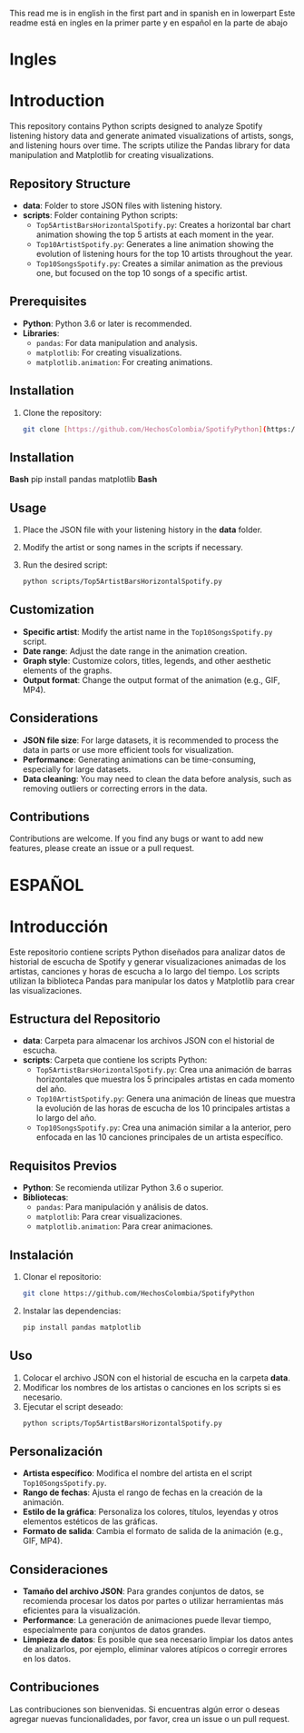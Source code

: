 This read me is in english in the first part and in spanish en in lowerpart
Este readme está en ingles en la primer parte y en español en la parte de abajo


# Ingles

# Introduction

This repository contains Python scripts designed to analyze Spotify listening history data and generate animated visualizations of artists, songs, and listening hours over time. The scripts utilize the Pandas library for data manipulation and Matplotlib for creating visualizations.

## Repository Structure

- **data**: Folder to store JSON files with listening history.
- **scripts**: Folder containing Python scripts:
  - `Top5ArtistBarsHorizontalSpotify.py`: Creates a horizontal bar chart animation showing the top 5 artists at each moment in the year.
  - `Top10ArtistSpotify.py`: Generates a line animation showing the evolution of listening hours for the top 10 artists throughout the year.
  - `Top10SongsSpotify.py`: Creates a similar animation as the previous one, but focused on the top 10 songs of a specific artist.

## Prerequisites

- **Python**: Python 3.6 or later is recommended.
- **Libraries**:
  - `pandas`: For data manipulation and analysis.
  - `matplotlib`: For creating visualizations.
  - `matplotlib.animation`: For creating animations.

## Installation

1. Clone the repository:
   ```bash
   git clone [https://github.com/HechosColombia/SpotifyPython](https://github.com/HechosColombia/SpotifyPython)
## Installation

**Bash**
pip install pandas matplotlib
**Bash**


## Usage

1. Place the JSON file with your listening history in the **data** folder.
2. Modify the artist or song names in the scripts if necessary.
3. Run the desired script:

   ```bash
   python scripts/Top5ArtistBarsHorizontalSpotify.py
## Customization

- **Specific artist**: Modify the artist name in the `Top10SongsSpotify.py` script.
- **Date range**: Adjust the date range in the animation creation.
- **Graph style**: Customize colors, titles, legends, and other aesthetic elements of the graphs.
- **Output format**: Change the output format of the animation (e.g., GIF, MP4).

## Considerations

- **JSON file size**: For large datasets, it is recommended to process the data in parts or use more efficient tools for visualization.
- **Performance**: Generating animations can be time-consuming, especially for large datasets.
- **Data cleaning**: You may need to clean the data before analysis, such as removing outliers or correcting errors in the data.

## Contributions

Contributions are welcome. If you find any bugs or want to add new features, please create an issue or a pull request.


# ESPAÑOL
# Introducción

Este repositorio contiene scripts Python diseñados para analizar datos de historial de escucha de Spotify y generar visualizaciones animadas de los artistas, canciones y horas de escucha a lo largo del tiempo. Los scripts utilizan la biblioteca Pandas para manipular los datos y Matplotlib para crear las visualizaciones.

## Estructura del Repositorio

- **data**: Carpeta para almacenar los archivos JSON con el historial de escucha.
- **scripts**: Carpeta que contiene los scripts Python:
    - `Top5ArtistBarsHorizontalSpotify.py`: Crea una animación de barras horizontales que muestra los 5 principales artistas en cada momento del año.
    - `Top10ArtistSpotify.py`: Genera una animación de líneas que muestra la evolución de las horas de escucha de los 10 principales artistas a lo largo del año.
    - `Top10SongsSpotify.py`: Crea una animación similar a la anterior, pero enfocada en las 10 canciones principales de un artista específico.

## Requisitos Previos

- **Python**: Se recomienda utilizar Python 3.6 o superior.
- **Bibliotecas**:
    - `pandas`: Para manipulación y análisis de datos.
    - `matplotlib`: Para crear visualizaciones.
    - `matplotlib.animation`: Para crear animaciones.

## Instalación

1. Clonar el repositorio:
    ```sh
    git clone https://github.com/HechosColombia/SpotifyPython
    ```

2. Instalar las dependencias:
    ```sh
    pip install pandas matplotlib
    ```

## Uso

1. Colocar el archivo JSON con el historial de escucha en la carpeta **data**.
2. Modificar los nombres de los artistas o canciones en los scripts si es necesario.
3. Ejecutar el script deseado:
    ```sh
    python scripts/Top5ArtistBarsHorizontalSpotify.py
    ```

## Personalización

- **Artista específico**: Modifica el nombre del artista en el script `Top10SongsSpotify.py`.
- **Rango de fechas**: Ajusta el rango de fechas en la creación de la animación.
- **Estilo de la gráfica**: Personaliza los colores, títulos, leyendas y otros elementos estéticos de las gráficas.
- **Formato de salida**: Cambia el formato de salida de la animación (e.g., GIF, MP4).

## Consideraciones

- **Tamaño del archivo JSON**: Para grandes conjuntos de datos, se recomienda procesar los datos por partes o utilizar herramientas más eficientes para la visualización.
- **Performance**: La generación de animaciones puede llevar tiempo, especialmente para conjuntos de datos grandes.
- **Limpieza de datos**: Es posible que sea necesario limpiar los datos antes de analizarlos, por ejemplo, eliminar valores atípicos o corregir errores en los datos.

## Contribuciones

Las contribuciones son bienvenidas. Si encuentras algún error o deseas agregar nuevas funcionalidades, por favor, crea un issue o un pull request.

